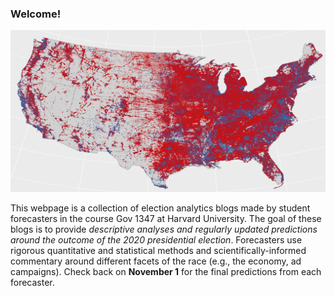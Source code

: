 ### Welcome! 

![](map.png)

This webpage is a collection of election analytics blogs made by student forecasters in the course Gov 1347 at Harvard University. The goal of these blogs is to provide *descriptive analyses and regularly updated predictions around the outcome of the 2020 presidential election*. Forecasters use rigorous quantitative and statistical methods and scientifically-informed commentary around different facets of the race (e.g., the economy, ad campaigns). Check back on **November 1** for the final predictions from each forecaster.
